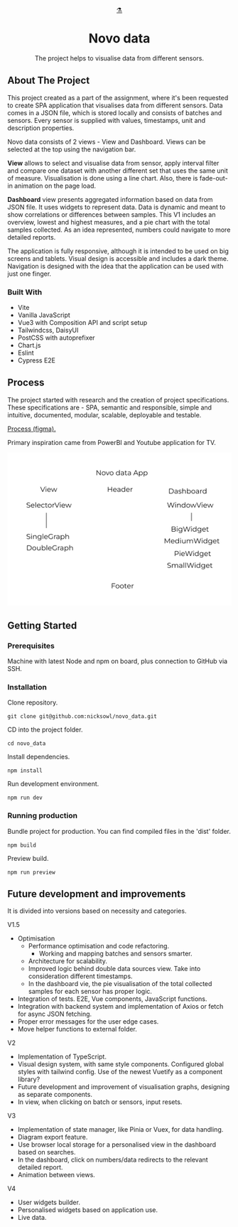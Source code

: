 <a name="readme-top"></a>
<br />
<div align="center">
  <a href="https://github.com/othneildrew/Best-README-Template">⚗️
  </a>
  <h1 align="center">Novo data</h1>
  <p align="center">
    The project helps to visualise data from different sensors.  
</div>

## About The Project

This project created as a part of the assignment, where it's been requested to create SPA application that visualises data from different sensors. Data comes in a JSON file, which is stored locally and consists of batches and sensors. Every sensor is supplied with values, timestamps, unit and description properties.

Novo data consists of 2 views - View and Dashboard. Views can be selected at the top using the navigation bar.

**View** allows to select and visualise data from sensor, apply interval filter and compare one dataset with another different set that uses the same unit of measure. Visualisation is done using a line chart. Also, there is fade-out-in animation on the page load.

**Dashboard** view presents aggregated information based on data from JSON file. It uses widgets to represent data. Data is dynamic and meant to show correlations or differences between samples. This V1 includes an overview, lowest and highest measures, and a pie chart with the total samples collected. As an idea represented, numbers could navigate to more detailed reports.

The application is fully responsive, although it is intended to be used on big screens and tablets. Visual design is accessible and includes a dark theme. Navigation is designed with the idea that the application can be used with just one finger.

### Built With

* Vite
* Vanilla JavaScript
* Vue3 with Composition API and script setup
* Tailwindcss, DaisyUI
* PostCSS with autoprefixer
* Chart.js
* Eslint
* Cypress E2E

## Process

The project started with research and the creation of project specifications. These specifications are - SPA, semantic and responsible, simple and intuitive, documented, modular, scalable, deployable and testable.

[Process (figma).](https://www.figma.com/file/SAWLCepAJyVulnfaPdVVzx/Novo-Data?node-id=0%3A1)

Primary inspiration came from PowerBI and Youtube application for TV.

![Tux, the Linux mascot](/public/process/app-structure-v1-512.png)

## Getting Started

### Prerequisites

Machine with latest Node and npm on board, plus connection to GitHub via SSH.

### Installation

Clone repository.

 ```
git clone git@github.com:nicksowl/novo_data.git
```
CD into the project folder.
```
cd novo_data
```
Install dependencies.
```
npm install
```
Run development environment.
```
npm run dev
```

### Running production

Bundle project for production. You can find compiled files in the 'dist' folder.
```
npm build
```
Preview build.
```
npm run preview
```

## Future development and improvements

It is divided into versions based on necessity and categories.

V1.5
- Optimisation
  - Performance optimisation and code refactoring.
    - Working and mapping batches and sensors smarter.
  - Architecture for scalability.
  - Improved logic behind double data sources view. Take into consideration different timestamps.
  - In the dashboard vie, the pie visualisation of the total collected samples for each sensor has proper logic.
- Integration of tests. E2E, Vue components, JavaScript functions.
- Integration with backend system and implementation of Axios or fetch for async JSON fetching.
- Proper error messages for the user edge cases.
- Move helper functions to external folder.

V2
- Implementation of TypeScript.
- Visual design system, with same style components. Configured global styles with tailwind config. Use of the newest Vuetify as a component library?
- Future development and improvement of visualisation graphs, designing as separate components.
- In view, when clicking on batch or sensors, input resets.

V3
- Implementation of state manager, like Pinia or Vuex, for data handling.
- Diagram export feature. 
- Use browser local storage for a personalised view in the dashboard based on searches.
- In the dashboard, click on numbers/data redirects to the relevant detailed report.
- Animation between views.

V4
- User widgets builder.
- Personalised widgets based on application use.
- Live data.